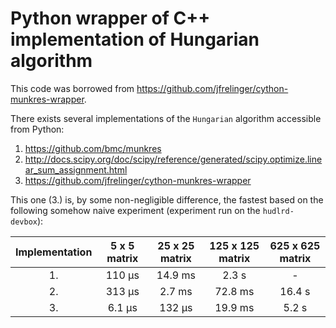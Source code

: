# Python wrapper of C++ implementation of Hungarian algorithm

This code was borrowed from https://github.com/jfrelinger/cython-munkres-wrapper.

There exists several implementations of the `Hungarian` algorithm accessible from Python:

 1. https://github.com/bmc/munkres
 2. http://docs.scipy.org/doc/scipy/reference/generated/scipy.optimize.linear_sum_assignment.html
 3. https://github.com/jfrelinger/cython-munkres-wrapper
 
This one (3.) is, by some non-negligible difference, the fastest based on the following somehow naive experiment (experiment run on the `hudlrd-devbox`):

| Implementation |   5 x 5 matrix   |  25 x 25 matrix  | 125 x 125 matrix | 625 x 625 matrix |
|:--------------:|:----------------:|:----------------:|:----------------:|:----------------:|
| 1.              | 110 µs           | 14.9 ms          |  2.3 s           | -                |
| 2.              | 313 µs           |  2.7 ms          | 72.8 ms          | 16.4 s           |
| 3.              | 6.1 µs           |  132 µs          | 19.9 ms          |  5.2 s           |
